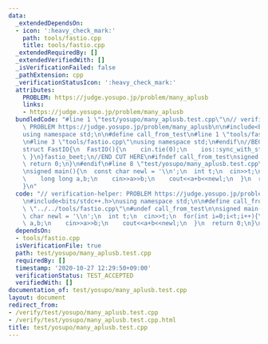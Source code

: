 ```yaml
---
data:
  _extendedDependsOn:
  - icon: ':heavy_check_mark:'
    path: tools/fastio.cpp
    title: tools/fastio.cpp
  _extendedRequiredBy: []
  _extendedVerifiedWith: []
  _isVerificationFailed: false
  _pathExtension: cpp
  _verificationStatusIcon: ':heavy_check_mark:'
  attributes:
    PROBLEM: https://judge.yosupo.jp/problem/many_aplusb
    links:
    - https://judge.yosupo.jp/problem/many_aplusb
  bundledCode: "#line 1 \"test/yosupo/many_aplusb.test.cpp\"\n// verification-helper:\
    \ PROBLEM https://judge.yosupo.jp/problem/many_aplusb\n\n#include<bits/stdc++.h>\n\
    using namespace std;\n\n#define call_from_test\n#line 1 \"tools/fastio.cpp\"\n\
    \n#line 3 \"tools/fastio.cpp\"\nusing namespace std;\n#endif\n//BEGIN CUT HERE\n\
    struct FastIO{\n  FastIO(){\n    cin.tie(0);\n    ios::sync_with_stdio(0);\n \
    \ }\n}fastio_beet;\n//END CUT HERE\n#ifndef call_from_test\nsigned main(){\n \
    \ return 0;\n}\n#endif\n#line 8 \"test/yosupo/many_aplusb.test.cpp\"\n#undef call_from_test\n\
    \nsigned main(){\n  const char newl = '\\n';\n  int t;\n  cin>>t;\n  for(int i=0;i<t;i++){\n\
    \    long long a,b;\n    cin>>a>>b;\n    cout<<a+b<<newl;\n  }\n  return 0;\n\
    }\n"
  code: "// verification-helper: PROBLEM https://judge.yosupo.jp/problem/many_aplusb\n\
    \n#include<bits/stdc++.h>\nusing namespace std;\n\n#define call_from_test\n#include\
    \ \"../../tools/fastio.cpp\"\n#undef call_from_test\n\nsigned main(){\n  const\
    \ char newl = '\\n';\n  int t;\n  cin>>t;\n  for(int i=0;i<t;i++){\n    long long\
    \ a,b;\n    cin>>a>>b;\n    cout<<a+b<<newl;\n  }\n  return 0;\n}\n"
  dependsOn:
  - tools/fastio.cpp
  isVerificationFile: true
  path: test/yosupo/many_aplusb.test.cpp
  requiredBy: []
  timestamp: '2020-10-27 12:29:50+09:00'
  verificationStatus: TEST_ACCEPTED
  verifiedWith: []
documentation_of: test/yosupo/many_aplusb.test.cpp
layout: document
redirect_from:
- /verify/test/yosupo/many_aplusb.test.cpp
- /verify/test/yosupo/many_aplusb.test.cpp.html
title: test/yosupo/many_aplusb.test.cpp
---
```

